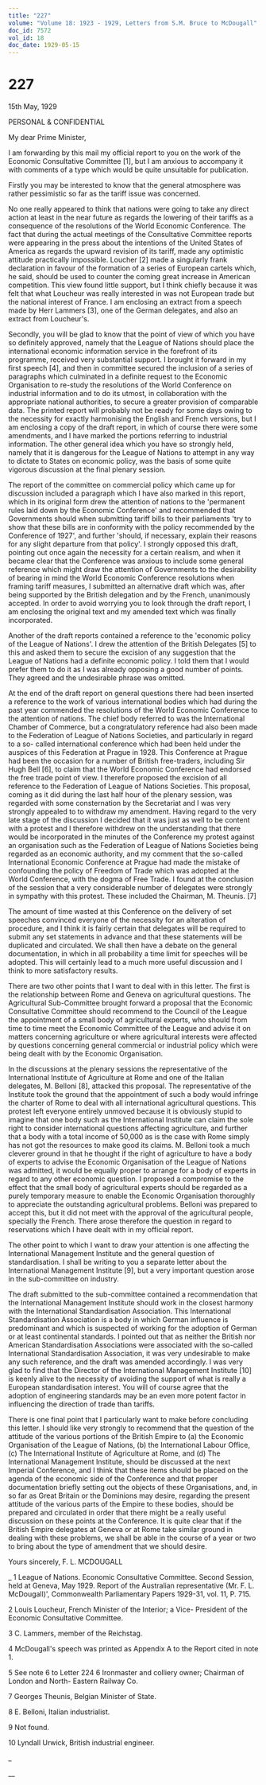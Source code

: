 ```yaml
---
title: "227"
volume: "Volume 18: 1923 - 1929, Letters from S.M. Bruce to McDougall"
doc_id: 7572
vol_id: 18
doc_date: 1929-05-15
---
```


# 227

15th May, 1929

PERSONAL &amp; CONFIDENTIAL

My dear Prime Minister,

I am forwarding by this mail my official report to you on the work of the Economic Consultative Committee [1], but I am anxious to accompany it with comments of a type which would be quite unsuitable for publication.

Firstly you may be interested to know that the general atmosphere was rather pessimistic so far as the tariff issue was concerned.

No one really appeared to think that nations were going to take any direct action at least in the near future as regards the lowering of their tariffs as a consequence of the resolutions of the World Economic Conference. The fact that during the actual meetings of the Consultative Committee reports were appearing in the press about the intentions of the United States of America as regards the upward revision of its tariff, made any optimistic attitude practically impossible. Loucher [2] made a singularly frank declaration in favour of the formation of a series of European cartels which, he said, should be used to counter the coming great increase in American competition. This view found little support, but I think chiefly because it was felt that what Loucheur was really interested in was not European trade but the national interest of France. I am enclosing an extract from a speech made by Herr Lammers [3], one of the German delegates, and also an extract from Loucheur's.

Secondly, you will be glad to know that the point of view of which you have so definitely approved, namely that the League of Nations should place the international economic information service in the forefront of its programme, received very substantial support. I brought it forward in my first speech [4], and then in committee secured the inclusion of a series of paragraphs which culminated in a definite request to the Economic Organisation to re-study the resolutions of the World Conference on industrial information and to do its utmost, in collaboration with the appropriate national authorities, to secure a greater provision of comparable data. The printed report will probably not be ready for some days owing to the necessity for exactly harmonising the English and French versions, but I am enclosing a copy of the draft report, in which of course there were some amendments, and I have marked the portions referring to industrial information. The other general idea which you have so strongly held, namely that it is dangerous for the League of Nations to attempt in any way to dictate to States on economic policy, was the basis of some quite vigorous discussion at the final plenary session.

The report of the committee on commercial policy which came up for discussion included a paragraph which I have also marked in this report, which in its original form drew the attention of nations to the 'permanent rules laid down by the Economic Conference' and recommended that Governments should when submitting tariff bills to their parliaments 'try to show that these bills are in conformity with the policy recommended by the Conference of 1927', and further 'should, if necessary, explain their reasons for any slight departure from that policy'. I strongly opposed this draft, pointing out once again the necessity for a certain realism, and when it became clear that the Conference was anxious to include some general reference which might draw the attention of Governments to the desirability of bearing in mind the World Economic Conference resolutions when framing tariff measures, I submitted an alternative draft which was, after being supported by the British delegation and by the French, unanimously accepted. In order to avoid worrying you to look through the draft report, I am enclosing the original text and my amended text which was finally incorporated.

Another of the draft reports contained a reference to the 'economic policy of the League of Nations'. I drew the attention of the British Delegates [5] to this and asked them to secure the excision of any suggestion that the League of Nations had a definite economic policy. I told them that I would prefer them to do it as I was already opposing a good number of points. They agreed and the undesirable phrase was omitted.

At the end of the draft report on general questions there had been inserted a reference to the work of various international bodies which had during the past year commended the resolutions of the World Economic Conference to the attention of nations. The chief body referred to was the International Chamber of Commerce, but a congratulatory reference had also been made to the Federation of League of Nations Societies, and particularly in regard to a so- called international conference which had been held under the auspices of this Federation at Prague in 1928. This Conference at Prague had been the occasion for a number of British free-traders, including Sir Hugh Bell [6], to claim that the World Economic Conference had endorsed the free trade point of view. I therefore proposed the excision of all reference to the Federation of League of Nations Societies. This proposal, coming as it did during the last half hour of the plenary session, was regarded with some consternation by the Secretariat and I was very strongly appealed to to withdraw my amendment. Having regard to the very late stage of the discussion I decided that it was just as well to be content with a protest and I therefore withdrew on the understanding that there would be incorporated in the minutes of the Conference my protest against an organisation such as the Federation of League of Nations Societies being regarded as an economic authority, and my comment that the so-called International Economic Conference at Prague had made the mistake of confounding the policy of Freedom of Trade which was adopted at the World Conference, with the dogma of Free Trade. I found at the conclusion of the session that a very considerable number of delegates were strongly in sympathy with this protest. These included the Chairman, M. Theunis. [7]

The amount of time wasted at this Conference on the delivery of set speeches convinced everyone of the necessity for an alteration of procedure, and I think it is fairly certain that delegates will be required to submit any set statements in advance and that these statements will be duplicated and circulated. We shall then have a debate on the general documentation, in which in all probability a time limit for speeches will be adopted. This will certainly lead to a much more useful discussion and I think to more satisfactory results.

There are two other points that I want to deal with in this letter. The first is the relationship between Rome and Geneva on agricultural questions. The Agricultural Sub-Committee brought forward a proposal that the Economic Consultative Committee should recommend to the Council of the League the appointment of a small body of agricultural experts, who should from time to time meet the Economic Committee of the League and advise it on matters concerning agriculture or where agricultural interests were affected by questions concerning general commercial or industrial policy which were being dealt with by the Economic Organisation.

In the discussions at the plenary sessions the representative of the International Institute of Agriculture at Rome and one of the Italian delegates, M. Belloni [8], attacked this proposal. The representative of the Institute took the ground that the appointment of such a body would infringe the charter of Rome to deal with all international agricultural questions. This protest left everyone entirely unmoved because it is obviously stupid to imagine that one body such as the International Institute can claim the sole right to consider international questions affecting agriculture, and further that a body with a total income of 50,000 as is the case with Rome simply has not got the resources to make good its claims. M. Belloni took a much cleverer ground in that he thought if the right of agriculture to have a body of experts to advise the Economic Organisation of the League of Nations was admitted, it would be equally proper to arrange for a body of experts in regard to any other economic question. I proposed a compromise to the effect that the small body of agricultural experts should be regarded as a purely temporary measure to enable the Economic Organisation thoroughly to appreciate the outstanding agricultural problems. Belloni was prepared to accept this, but it did not meet with the approval of the agricultural people, specially the French. There arose therefore the question in regard to reservations which I have dealt with in my official report.

The other point to which I want to draw your attention is one affecting the International Management Institute and the general question of standardisation. I shall be writing to you a separate letter about the International Management Institute [9], but a very important question arose in the sub-committee on industry.

The draft submitted to the sub-committee contained a recommendation that the International Management Institute should work in the closest harmony with the International Standardisation Association. This International Standardisation Association is a body in which German influence is predominant and which is suspected of working for the adoption of German or at least continental standards. I pointed out that as neither the British nor American Standardisation Associations were associated with the so-called International Standardisation Association, it was very undesirable to make any such reference, and the draft was amended accordingly. I was very glad to find that the Director of the International Management Institute [10] is keenly alive to the necessity of avoiding the support of what is really a European standardisation interest. You will of course agree that the adoption of engineering standards may be an even more potent factor in influencing the direction of trade than tariffs.

There is one final point that I particularly want to make before concluding this letter. I should like very strongly to recommend that the question of the attitude of the various portions of the British Empire to (a) the Economic Organisation of the League of Nations, (b) the International Labour Office, (c) The International Institute of Agriculture at Rome, and (d) The International Management Institute, should be discussed at the next Imperial Conference, and I think that these items should be placed on the agenda of the economic side of the Conference and that proper documentation briefly setting out the objects of these Organisations, and, in so far as Great Britain or the Dominions may desire, regarding the present attitude of the various parts of the Empire to these bodies, should be prepared and circulated in order that there might be a really useful discussion on these points at the Conference. It is quite clear that if the British Empire delegates at Geneva or at Rome take similar ground in dealing with these problems, we shall be able in the course of a year or two to bring about the type of amendment that we should desire.

Yours sincerely, F. L. MCDOUGALL 

_ 1 League of Nations. Economic Consultative Committee. Second Session, held at Geneva, May 1929. Report of the Australian representative (Mr. F. L. McDougall)', Commonwealth Parliamentary Papers 1929-31, vol. 11, P. 715.

2 Louis Loucheur, French Minister of the Interior; a Vice- President of the Economic Consultative Committee.

3 C. Lammers, member of the Reichstag.

4 McDougall's speech was printed as Appendix A to the Report cited in note 1.

5 See note 6 to Letter 224 6 Ironmaster and colliery owner; Chairman of London and North- Eastern Railway Co.

7 Georges Theunis, Belgian Minister of State.

8 E. Belloni, Italian industrialist.

9 Not found.

10 Lyndall Urwick, British industrial engineer.

_

__
